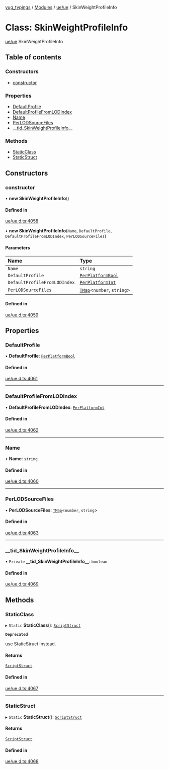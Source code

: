 [yug_typings](../README.md) / [Modules](../modules.md) / [ue/ue](../modules/ue_ue.md) / SkinWeightProfileInfo

# Class: SkinWeightProfileInfo

[ue/ue](../modules/ue_ue.md).SkinWeightProfileInfo

## Table of contents

### Constructors

- [constructor](ue_ue.SkinWeightProfileInfo.md#constructor)

### Properties

- [DefaultProfile](ue_ue.SkinWeightProfileInfo.md#defaultprofile)
- [DefaultProfileFromLODIndex](ue_ue.SkinWeightProfileInfo.md#defaultprofilefromlodindex)
- [Name](ue_ue.SkinWeightProfileInfo.md#name)
- [PerLODSourceFiles](ue_ue.SkinWeightProfileInfo.md#perlodsourcefiles)
- [\_\_tid\_SkinWeightProfileInfo\_\_](ue_ue.SkinWeightProfileInfo.md#__tid_skinweightprofileinfo__)

### Methods

- [StaticClass](ue_ue.SkinWeightProfileInfo.md#staticclass)
- [StaticStruct](ue_ue.SkinWeightProfileInfo.md#staticstruct)

## Constructors

### constructor

• **new SkinWeightProfileInfo**()

#### Defined in

[ue/ue.d.ts:4058](https://github.com/YugMetaverse/yug_typings/blob/25cad34/ue/ue.d.ts#L4058)

• **new SkinWeightProfileInfo**(`Name`, `DefaultProfile`, `DefaultProfileFromLODIndex`, `PerLODSourceFiles`)

#### Parameters

| Name | Type |
| :------ | :------ |
| `Name` | `string` |
| `DefaultProfile` | [`PerPlatformBool`](ue_ue.PerPlatformBool.md) |
| `DefaultProfileFromLODIndex` | [`PerPlatformInt`](ue_ue.PerPlatformInt.md) |
| `PerLODSourceFiles` | [`TMap`](../interfaces/ue_puerts.TMap.md)<`number`, `string`\> |

#### Defined in

[ue/ue.d.ts:4059](https://github.com/YugMetaverse/yug_typings/blob/25cad34/ue/ue.d.ts#L4059)

## Properties

### DefaultProfile

• **DefaultProfile**: [`PerPlatformBool`](ue_ue.PerPlatformBool.md)

#### Defined in

[ue/ue.d.ts:4061](https://github.com/YugMetaverse/yug_typings/blob/25cad34/ue/ue.d.ts#L4061)

___

### DefaultProfileFromLODIndex

• **DefaultProfileFromLODIndex**: [`PerPlatformInt`](ue_ue.PerPlatformInt.md)

#### Defined in

[ue/ue.d.ts:4062](https://github.com/YugMetaverse/yug_typings/blob/25cad34/ue/ue.d.ts#L4062)

___

### Name

• **Name**: `string`

#### Defined in

[ue/ue.d.ts:4060](https://github.com/YugMetaverse/yug_typings/blob/25cad34/ue/ue.d.ts#L4060)

___

### PerLODSourceFiles

• **PerLODSourceFiles**: [`TMap`](../interfaces/ue_puerts.TMap.md)<`number`, `string`\>

#### Defined in

[ue/ue.d.ts:4063](https://github.com/YugMetaverse/yug_typings/blob/25cad34/ue/ue.d.ts#L4063)

___

### \_\_tid\_SkinWeightProfileInfo\_\_

• `Private` **\_\_tid\_SkinWeightProfileInfo\_\_**: `boolean`

#### Defined in

[ue/ue.d.ts:4069](https://github.com/YugMetaverse/yug_typings/blob/25cad34/ue/ue.d.ts#L4069)

## Methods

### StaticClass

▸ `Static` **StaticClass**(): [`ScriptStruct`](ue_ue.ScriptStruct.md)

**`Deprecated`**

use StaticStruct instead.

#### Returns

[`ScriptStruct`](ue_ue.ScriptStruct.md)

#### Defined in

[ue/ue.d.ts:4067](https://github.com/YugMetaverse/yug_typings/blob/25cad34/ue/ue.d.ts#L4067)

___

### StaticStruct

▸ `Static` **StaticStruct**(): [`ScriptStruct`](ue_ue.ScriptStruct.md)

#### Returns

[`ScriptStruct`](ue_ue.ScriptStruct.md)

#### Defined in

[ue/ue.d.ts:4068](https://github.com/YugMetaverse/yug_typings/blob/25cad34/ue/ue.d.ts#L4068)
